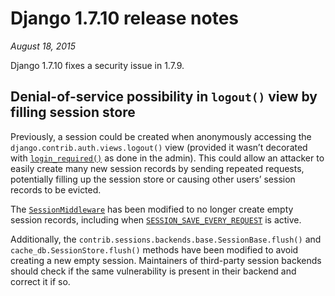# Django 1.7.10 release notes

*August 18, 2015*

Django 1.7.10 fixes a security issue in 1.7.9.

## Denial-of-service possibility in `logout()` view by filling session store

Previously, a session could be created when anonymously accessing the
`django.contrib.auth.views.logout()` view (provided it wasn’t decorated
with [`login_required()`](../topics/auth/default.md#django.contrib.auth.decorators.login_required) as done in the
admin). This could allow an attacker to easily create many new session records
by sending repeated requests, potentially filling up the session store or
causing other users’ session records to be evicted.

The [`SessionMiddleware`](../ref/middleware.md#django.contrib.sessions.middleware.SessionMiddleware) has been
modified to no longer create empty session records, including when
[`SESSION_SAVE_EVERY_REQUEST`](../ref/settings.md#std-setting-SESSION_SAVE_EVERY_REQUEST) is active.

Additionally, the `contrib.sessions.backends.base.SessionBase.flush()` and
`cache_db.SessionStore.flush()` methods have been modified to avoid creating
a new empty session. Maintainers of third-party session backends should check
if the same vulnerability is present in their backend and correct it if so.
